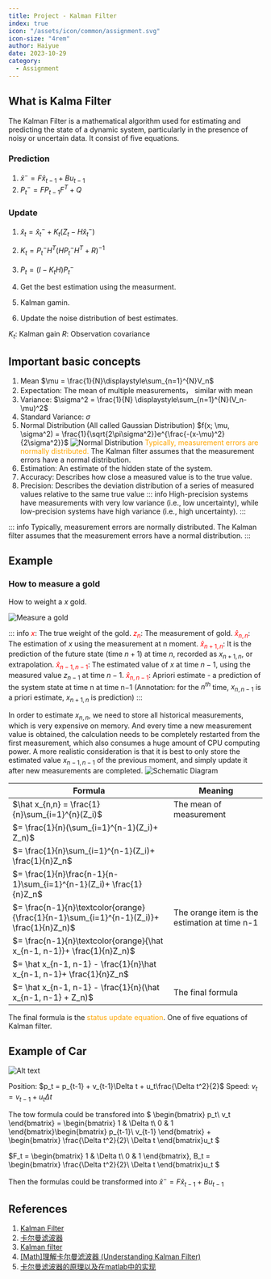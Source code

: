 ```yaml
---
title: Project - Kalman Filter
index: true
icon: "/assets/icon/common/assignment.svg"
icon-size: "4rem"
author: Haiyue
date: 2023-10-29
category:
  - Assignment
---
```


## What is Kalma Filter
The Kalman Filter is a mathematical algorithm used for estimating and predicting the state of a dynamic system, particularly in the presence of noisy or uncertain data. It consist of five equations.

### Prediction
1. $\hat x^- = F\hat x_{t-1} + Bu_{t-1}$
2. $P_t^- = FP_{t-1}F^T+Q$ 

### Update
1. $\hat x_t = \hat x_t^- + K_t(Z_t - H\hat x_t^-)$
2. $K_t = P_t^-H^T(HP_t^-H^T+R)^{-1}$
3. $P_t=(I - K_tH)P_t^-$

1. Get the best estimation using the measurment.
2. Kalman gamin.
3. Update the noise distribution of best estimates.

$K_t$: Kalman gain
$R$: Observation covariance


## Important basic concepts
1. Mean  $\mu = \frac{1}{N}\displaystyle\sum_{n=1}^{N}V_n$
2. Expectation: The mean of multiple measurements， similar with mean
3. Variance: $\sigma^2 = \frac{1}{N} \displaystyle\sum_{n=1}^{N}(V_n-\mu)^2$
4. Standard Variance: $\sigma$
5. Normal Distribution (All called Gaussian Distribution)
    $f(x; \mu, \sigma^2) = \frac{1}{\sqrt{2\pi\sigma^2}}e^{\frac{-(x-\mu)^2}{2\sigma^2}}$
    ![Normal Distribution](/data/unisa/AdvancedAnalytic1/project/normal_distribution.png)
    <span style="color:orange">Typically, measurement errors are normally distributed.</span> The Kalman filter assumes that the measurement errors have a normal distribution.
6. Estimation: An estimate of the hidden state of the system.
7. Accuracy: Describes how close a measured value is to the true value.
8. Precision: Describes the deviation distribution of a series of measured values relative to the same true value
    ::: info
    High-precision systems have measurements with very low variance (i.e., low uncertainty), while low-precision systems have high variance (i.e., high uncertainty).
    :::

::: info
Typically, measurement errors are normally distributed. The Kalman filter assumes that the measurement errors have a normal distribution.
:::

## Example
### How to measure a gold

How to weight a $x$ gold.

![Measure a gold](/data/unisa/AdvancedAnalytic1/project/MeasureAGold.png)

::: info
<span style="color:red">$x$</span>: The true weight of the gold.
<span style="color:red">$z_n$</span>: The measurement of gold.
<span style="color:red">$\hat{x}_{n,n}$</span>: The estimation of $x$ using the measurement at n moment.
<span style="color:red">$\hat{x}_{n+1,n}$</span>: It is the prediction of the future state (time $n+1$) at time $n$, recorded as $x_{n+1,n}$, or extrapolation.
<span style="color:red">$\hat{x}_{n−1,n−1}$</span>: The estimated value of $x$ at time $n−1$, using the measured value $z_{n−1}$ at time $n−1$.
<span style="color:red">$\hat{x}_{n,n-1}$</span>: Apriori estimate - a prediction of the system state at time n at time n−1 (Annotation: for the $n^{th}$ time, $x_{n,n−1}$ is a priori estimate, $x_{n+1, n}$ is prediction)
:::

In order to estimate $x_{n,n}$, we need to store all historical measurements, which is very expensive on memory. And every time a new measurement value is obtained, the calculation needs to be completely restarted from the first measurement, which also consumes a huge amount of CPU computing power.
A more realistic consideration is that it is best to only store the estimated value $x_{n−1,n−1}$ of the previous moment, and simply update it after new measurements are completed.
![Schematic Diagram](/data/unisa/AdvancedAnalytic1/project/SchematicDiagram.png)

|  Formula | Meaning |
| -- | -- |
| $\hat x_{n,n} = \frac{1}{n}\sum_{i=1}^{n}(Z_i)$ |  The mean of measurement |
| $= \frac{1}{n}(\sum_{i=1}^{n-1}(Z_i)+ Z_n)$ | |
| $= \frac{1}{n}\sum_{i=1}^{n-1}(Z_i)+ \frac{1}{n}Z_n$ | |
| $= \frac{1}{n}\frac{n-1}{n-1}\sum_{i=1}^{n-1}(Z_i)+ \frac{1}{n}Z_n$ | |
| $= \frac{n-1}{n}\textcolor{orange}{\frac{1}{n-1}\sum_{i=1}^{n-1}(Z_i)}+ \frac{1}{n}Z_n)$ | The orange item is the estimation at time n-1|
| $= \frac{n-1}{n}\textcolor{orange}{\hat x_{n-1, n-1}}+ \frac{1}{n}Z_n)$ | |
| $= \hat x_{n-1, n-1} - \frac{1}{n}\hat x_{n-1, n-1}+ \frac{1}{n}Z_n$ | |
| $= \hat x_{n-1, n-1} - \frac{1}{n}(\hat x_{n-1, n-1} + Z_n)$ | The final formula |

The final formula is the <span style="color:orange">status update equation</span>. One of five equations of Kalman filter.









## Example of Car
![Alt text](/data/unisa/AdvancedAnalytic1/project/car.png)


Position: $p_t = p_{t-1} + v_{t-1}\Delta t + u_t\frac{\Delta t^2}{2}$
Speed: $v_t = v_{t-1} + u_t\Delta t$

The tow formula could be transfored into 
$
\begin{bmatrix}
   p_t\\
   v_t
\end{bmatrix} = \begin{bmatrix}
   1 & \Delta t\\
   0 & 1
\end{bmatrix}\begin{bmatrix}
   p_{t-1}\\
   v_{t-1}
\end{bmatrix} + \begin{bmatrix}
   \frac{\Delta t^2}{2}\\
   \Delta t
\end{bmatrix}u_t
$

$F_t = \begin{bmatrix}
   1 & \Delta t\\
   0 & 1
\end{bmatrix}, B_t = \begin{bmatrix}
   \frac{\Delta t^2}{2}\\
   \Delta t
\end{bmatrix}u_t
$




Then the formulas could be transformed into
$\hat x^- = F\hat x_{t-1} + Bu_{t-1}$









## References
01. [Kalman Filter](https://www.kalmanfilter.net/CN/default_cn.aspx)
02. [卡尔曼滤波器](https://longaspire.github.io/blog/%E5%8D%A1%E5%B0%94%E6%9B%BC%E6%BB%A4%E6%B3%A2/)
03. [Kalman filter](https://en.wikipedia.org/wiki/Kalman_filter)
04. [[Math]理解卡尔曼滤波器 (Understanding Kalman Filter)](https://segmentfault.com/a/1190000000514987#item-1)
05. [卡尔曼滤波器的原理以及在matlab中的实现](https://www.youtube.com/watch?v=2-lu3GNbXM8)
